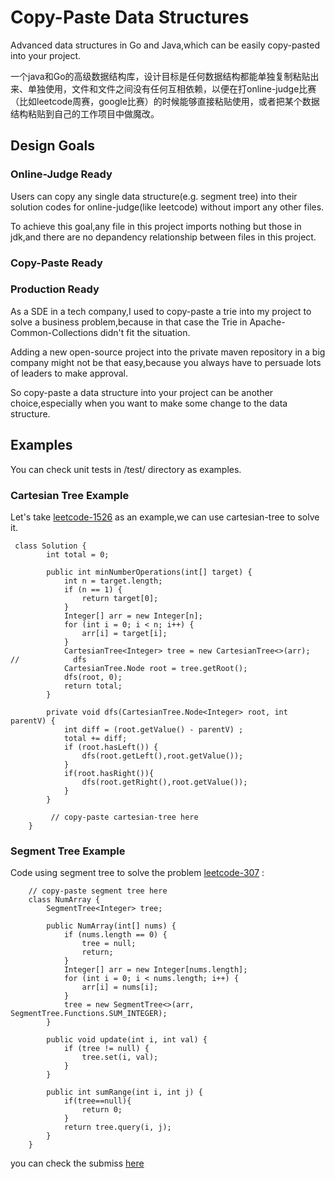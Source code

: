 # Copy-Paste Data Structures
Advanced data structures in Go and Java,which can be easily copy-pasted into your project. 

一个java和Go的高级数据结构库，设计目标是任何数据结构都能单独复制粘贴出来、单独使用，文件和文件之间没有任何互相依赖，以便在打online-judge比赛（比如leetcode周赛，google比赛）的时候能够直接粘贴使用，或者把某个数据结构粘贴到自己的工作项目中做魔改。

## Design Goals

### Online-Judge Ready
Users can copy any single data structure(e.g. segment tree) into their solution codes for online-judge(like leetcode) without import any other files.

To achieve this goal,any file in this project imports nothing but those in jdk,and there are no depandency relationship between files in this project. 

### Copy-Paste Ready


### Production Ready
As a SDE in a tech company,I used to copy-paste a trie into my project to solve a business problem,because in that case the Trie in Apache-Common-Collections didn't fit the situation.

Adding a new open-source project into the private maven repository in a big company might not be that easy,because you always have to persuade lots of leaders to make approval.

So copy-paste a data structure into your project can be another choice,especially when you want to make some change to the data structure.


## Examples
You can check unit tests in /test/ directory as examples.

### Cartesian Tree Example
Let's take [leetcode-1526](https://leetcode-cn.com/problems/minimum-number-of-increments-on-subarrays-to-form-a-target-array/) as an example,we can use cartesian-tree to solve it.

```$xslt
 class Solution {
        int total = 0;

        public int minNumberOperations(int[] target) {
            int n = target.length;
            if (n == 1) {
                return target[0];
            }
            Integer[] arr = new Integer[n];
            for (int i = 0; i < n; i++) {
                arr[i] = target[i];
            }
            CartesianTree<Integer> tree = new CartesianTree<>(arr);
//            dfs
            CartesianTree.Node root = tree.getRoot();
            dfs(root, 0);
            return total;
        }

        private void dfs(CartesianTree.Node<Integer> root, int parentV) {
            int diff = (root.getValue() - parentV) ;
            total += diff;
            if (root.hasLeft()) {
                dfs(root.getLeft(),root.getValue());
            }
            if(root.hasRight()){
                dfs(root.getRight(),root.getValue());
            }
        }

         // copy-paste cartesian-tree here
    }

```

### Segment Tree Example
Code using segment tree to solve the problem [leetcode-307](https://leetcode-cn.com/problems/range-sum-query-mutable/) :
```$xslt
    // copy-paste segment tree here
    class NumArray {
        SegmentTree<Integer> tree;

        public NumArray(int[] nums) {
            if (nums.length == 0) {
                tree = null;
                return;
            }
            Integer[] arr = new Integer[nums.length];
            for (int i = 0; i < nums.length; i++) {
                arr[i] = nums[i];
            }
            tree = new SegmentTree<>(arr, SegmentTree.Functions.SUM_INTEGER);
        }

        public void update(int i, int val) {
            if (tree != null) {
                tree.set(i, val);
            }
        }

        public int sumRange(int i, int j) {
            if(tree==null){
                return 0;
            }
            return tree.query(i, j);
        }
    }

```

you can check the submiss [here](https://leetcode-cn.com/submissions/detail/121850298/)
